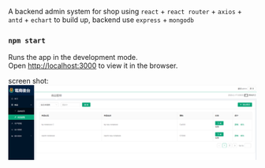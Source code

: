 
A backend admin system for shop using `react` + `react router` + `axios` + `antd` + `echart` to build up, backend use `express` + `mongodb`  

### `npm start`

Runs the app in the development mode.<br />
Open [http://localhost:3000](http://localhost:3000) to view it in the browser.


screen shot:
![Alt text](./src/assets/images/1.png)


